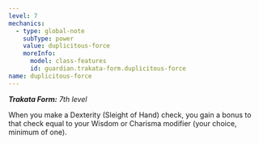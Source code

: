 ```yaml
---
level: 7
mechanics:
  - type: global-note
    subType: power
    value: duplicitous-force
    moreInfo:
      model: class-features
      id: guardian.trakata-form.duplicitous-force
name: duplicitous-force
---
```

_**Trakata Form:** 7th level_
When you make a Dexterity (Sleight of Hand) check, you gain a bonus to that check equal to your Wisdom or Charisma modifier (your choice, minimum of one).